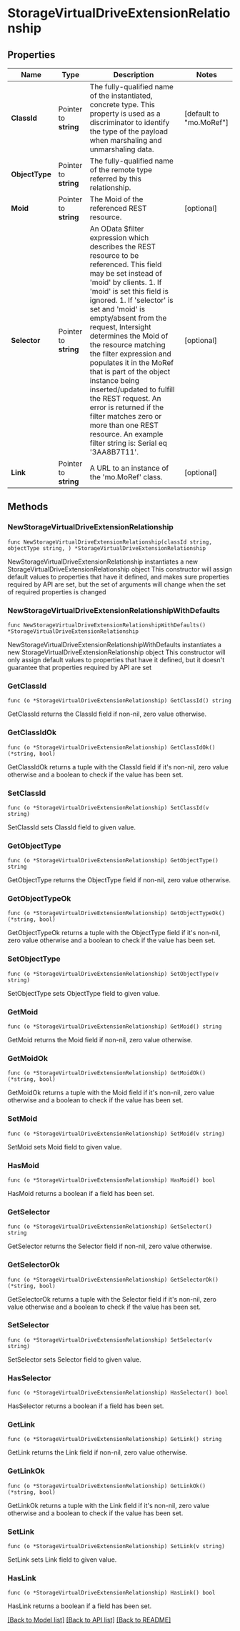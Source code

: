 # StorageVirtualDriveExtensionRelationship

## Properties

Name | Type | Description | Notes
------------ | ------------- | ------------- | -------------
**ClassId** | Pointer to **string** | The fully-qualified name of the instantiated, concrete type. This property is used as a discriminator to identify the type of the payload when marshaling and unmarshaling data. | [default to "mo.MoRef"]
**ObjectType** | Pointer to **string** | The fully-qualified name of the remote type referred by this relationship. | 
**Moid** | Pointer to **string** | The Moid of the referenced REST resource. | [optional] 
**Selector** | Pointer to **string** | An OData $filter expression which describes the REST resource to be referenced. This field may be set instead of &#39;moid&#39; by clients. 1. If &#39;moid&#39; is set this field is ignored. 1. If &#39;selector&#39; is set and &#39;moid&#39; is empty/absent from the request, Intersight determines the Moid of the resource matching the filter expression and populates it in the MoRef that is part of the object instance being inserted/updated to fulfill the REST request. An error is returned if the filter matches zero or more than one REST resource. An example filter string is: Serial eq &#39;3AA8B7T11&#39;. | [optional] 
**Link** | Pointer to **string** | A URL to an instance of the &#39;mo.MoRef&#39; class. | [optional] 

## Methods

### NewStorageVirtualDriveExtensionRelationship

`func NewStorageVirtualDriveExtensionRelationship(classId string, objectType string, ) *StorageVirtualDriveExtensionRelationship`

NewStorageVirtualDriveExtensionRelationship instantiates a new StorageVirtualDriveExtensionRelationship object
This constructor will assign default values to properties that have it defined,
and makes sure properties required by API are set, but the set of arguments
will change when the set of required properties is changed

### NewStorageVirtualDriveExtensionRelationshipWithDefaults

`func NewStorageVirtualDriveExtensionRelationshipWithDefaults() *StorageVirtualDriveExtensionRelationship`

NewStorageVirtualDriveExtensionRelationshipWithDefaults instantiates a new StorageVirtualDriveExtensionRelationship object
This constructor will only assign default values to properties that have it defined,
but it doesn't guarantee that properties required by API are set

### GetClassId

`func (o *StorageVirtualDriveExtensionRelationship) GetClassId() string`

GetClassId returns the ClassId field if non-nil, zero value otherwise.

### GetClassIdOk

`func (o *StorageVirtualDriveExtensionRelationship) GetClassIdOk() (*string, bool)`

GetClassIdOk returns a tuple with the ClassId field if it's non-nil, zero value otherwise
and a boolean to check if the value has been set.

### SetClassId

`func (o *StorageVirtualDriveExtensionRelationship) SetClassId(v string)`

SetClassId sets ClassId field to given value.


### GetObjectType

`func (o *StorageVirtualDriveExtensionRelationship) GetObjectType() string`

GetObjectType returns the ObjectType field if non-nil, zero value otherwise.

### GetObjectTypeOk

`func (o *StorageVirtualDriveExtensionRelationship) GetObjectTypeOk() (*string, bool)`

GetObjectTypeOk returns a tuple with the ObjectType field if it's non-nil, zero value otherwise
and a boolean to check if the value has been set.

### SetObjectType

`func (o *StorageVirtualDriveExtensionRelationship) SetObjectType(v string)`

SetObjectType sets ObjectType field to given value.


### GetMoid

`func (o *StorageVirtualDriveExtensionRelationship) GetMoid() string`

GetMoid returns the Moid field if non-nil, zero value otherwise.

### GetMoidOk

`func (o *StorageVirtualDriveExtensionRelationship) GetMoidOk() (*string, bool)`

GetMoidOk returns a tuple with the Moid field if it's non-nil, zero value otherwise
and a boolean to check if the value has been set.

### SetMoid

`func (o *StorageVirtualDriveExtensionRelationship) SetMoid(v string)`

SetMoid sets Moid field to given value.

### HasMoid

`func (o *StorageVirtualDriveExtensionRelationship) HasMoid() bool`

HasMoid returns a boolean if a field has been set.

### GetSelector

`func (o *StorageVirtualDriveExtensionRelationship) GetSelector() string`

GetSelector returns the Selector field if non-nil, zero value otherwise.

### GetSelectorOk

`func (o *StorageVirtualDriveExtensionRelationship) GetSelectorOk() (*string, bool)`

GetSelectorOk returns a tuple with the Selector field if it's non-nil, zero value otherwise
and a boolean to check if the value has been set.

### SetSelector

`func (o *StorageVirtualDriveExtensionRelationship) SetSelector(v string)`

SetSelector sets Selector field to given value.

### HasSelector

`func (o *StorageVirtualDriveExtensionRelationship) HasSelector() bool`

HasSelector returns a boolean if a field has been set.

### GetLink

`func (o *StorageVirtualDriveExtensionRelationship) GetLink() string`

GetLink returns the Link field if non-nil, zero value otherwise.

### GetLinkOk

`func (o *StorageVirtualDriveExtensionRelationship) GetLinkOk() (*string, bool)`

GetLinkOk returns a tuple with the Link field if it's non-nil, zero value otherwise
and a boolean to check if the value has been set.

### SetLink

`func (o *StorageVirtualDriveExtensionRelationship) SetLink(v string)`

SetLink sets Link field to given value.

### HasLink

`func (o *StorageVirtualDriveExtensionRelationship) HasLink() bool`

HasLink returns a boolean if a field has been set.


[[Back to Model list]](../README.md#documentation-for-models) [[Back to API list]](../README.md#documentation-for-api-endpoints) [[Back to README]](../README.md)


